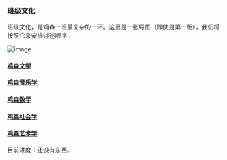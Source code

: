 ### 班级文化

班级文化，是鸡森一班最复杂的一环。这里是一张导图（即使是第一版），我们将按照它来安排讲述顺序：

![image](https://github.com/user-attachments/assets/4d791bab-9ec7-4775-9f87-fdc9b40984a8)


#### [鸡森文学](https://ssfz202601.github.io/404)

#### [鸡森音乐学](https://ssfz202601.github.io/404)

#### [鸡森数学](https://ssfz202601.github.io/404)

#### [鸡森社会学](https://ssfz202601.github.io/404)

#### [鸡森艺术学](https://ssfz202601.github.io/404)

目前进度：还没有东西。

